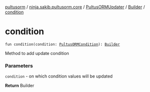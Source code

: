 [pultusorm](../../../index.md) / [ninja.sakib.pultusorm.core](../../index.md) / [PultusORMUpdater](../index.md) / [Builder](index.md) / [condition](.)

# condition

`fun condition(condition: `[`PultusORMCondition`](../../-pultus-o-r-m-condition/index.md)`): `[`Builder`](index.md)

Method to add update condition

### Parameters

`condition` - on which condition values will be updated

**Return**
Builder

